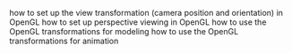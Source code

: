 how to set up the view transformation (camera position and orientation) in OpenGL
how to set up perspective viewing in OpenGL
how to use the OpenGL transformations for modeling
how to use the OpenGL transformations for animation
